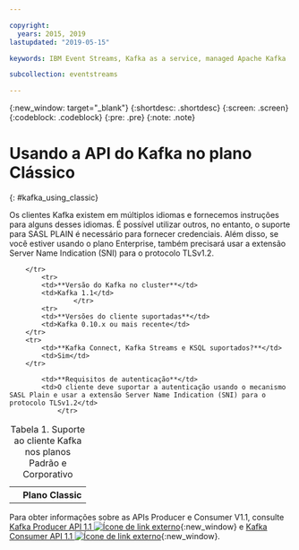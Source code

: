 ```yaml
---

copyright:
  years: 2015, 2019
lastupdated: "2019-05-15"

keywords: IBM Event Streams, Kafka as a service, managed Apache Kafka

subcollection: eventstreams

---
```


{:new_window: target="_blank"}
{:shortdesc: .shortdesc}
{:screen: .screen}
{:codeblock: .codeblock}
{:pre: .pre}
{:note: .note}

# Usando a API do Kafka no plano Clássico
{: #kafka_using_classic}

Os clientes Kafka existem em múltiplos idiomas e fornecemos instruções para alguns desses idiomas. É possível utilizar outros, no entanto, o suporte para SASL PLAIN é necessário para fornecer credenciais. Além disso, se você estiver usando o plano Enterprise, também precisará usar a extensão Server Name Indication (SNI) para o protocolo TLSv1.2.

<table>
    <caption>Tabela 1. Suporte ao cliente Kafka nos planos Padrão e Corporativo</caption>
      <tr>
	        <th></th>
		    <th>Plano Classic</th>
		    
        </tr>
	  		<tr>
			<td>**Versão do Kafka no cluster**</td>
			<td>Kafka 1.1</td>
					</tr>
	  		<tr>
			<td>**Versões do cliente suportadas**</td>
			<td>Kafka 0.10.x ou mais recente</td>
		</tr>
		<tr>
			<td>**Kafka Connect, Kafka Streams e KSQL suportados?**</td>
			<td>Sim</td>
		</tr>

			<td>**Requisitos de autenticação**</td>
			<td>O cliente deve suportar a autenticação usando o mecanismo SASL Plain e usar a extensão Server Name Indication (SNI) para o protocolo TLSv1.2</td>
				</tr>

</table>

Para obter informações sobre as APIs Producer e Consumer V1.1, consulte
[Kafka Producer API 1.1 ![Ícone de link externo](../../icons/launch-glyph.svg "Ícone de link externo")](http://kafka.apache.org/11/javadoc/index.html?org/apache/kafka/clients/producer/KafkaProducer.html){:new_window} e
[Kafka Consumer API 1.1 ![Ícone de link externo](../../icons/launch-glyph.svg "Ícone de link externo")](http://kafka.apache.org/11/javadoc/index.html?org/apache/kafka/clients/consumer/KafkaConsumer.html){:new_window}. 












